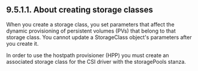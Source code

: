 ## 9.5.1.1. About creating storage classes

When you create a storage class, you set parameters that affect the dynamic provisioning of persistent volumes (PVs) that belong to that storage class. You cannot update a StorageClass object's parameters after you create it.

In order to use the hostpath provisioner (HPP) you must create an associated storage class for the CSI driver with the storagePools stanza.

<!-- image -->

